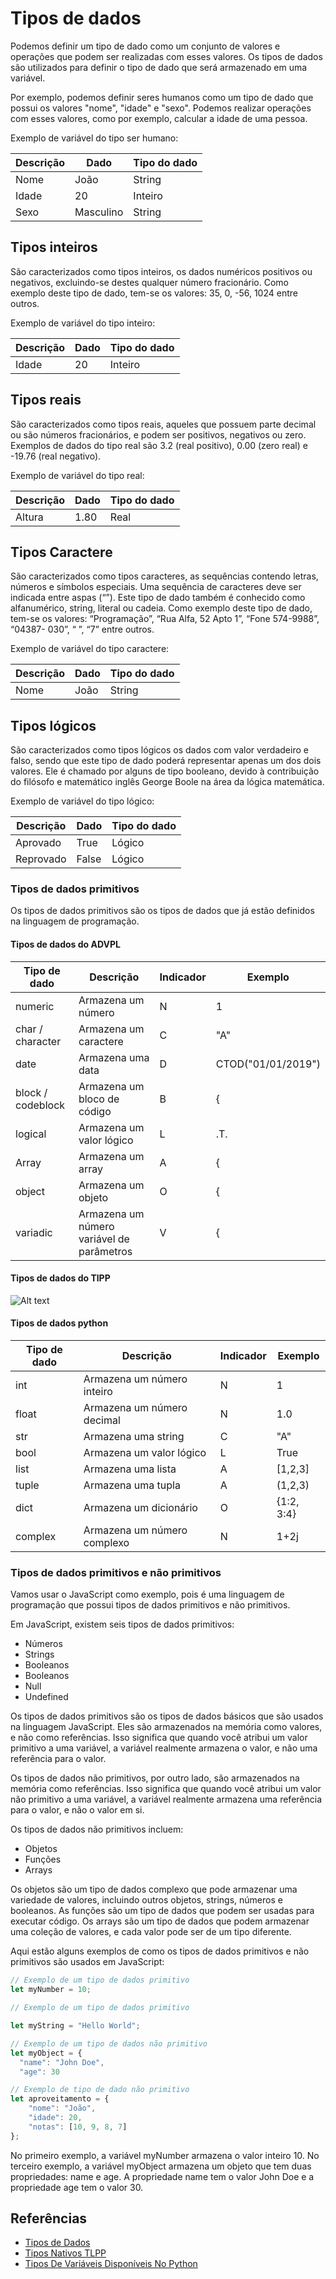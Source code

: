# Tipos de dados

Podemos definir um tipo de dado como um conjunto de valores e operações que podem ser realizadas com esses valores. Os tipos de dados são utilizados para definir o tipo de dado que será armazenado em uma variável.

Por exemplo, podemos definir seres humanos como um tipo de dado que possui os valores "nome", "idade" e "sexo". Podemos realizar operações com esses valores, como por exemplo, calcular a idade de uma pessoa.

Exemplo de variável do tipo ser humano:

| Descrição | Dado | Tipo do dado |
| --- | --- | --- |
| Nome | João | String |
| Idade | 20 | Inteiro |
| Sexo | Masculino | String |

## Tipos inteiros

São caracterizados como tipos inteiros, os dados numéricos positivos ou negativos, excluindo-se destes qualquer número fracionário. Como exemplo deste tipo de dado, tem-se os valores: 35, 0, -56, 1024 entre outros.

Exemplo de variável do tipo inteiro:

| Descrição | Dado | Tipo do dado |
| --- | --- | --- |
| Idade | 20 | Inteiro |

## Tipos reais

São caracterizados como tipos reais, aqueles que possuem parte decimal ou são 
números fracionários, e podem ser positivos, negativos ou zero. Exemplos de 
dados do tipo real são 3.2 (real positivo), 0.00 (zero real) e -19.76 (real negativo).

Exemplo de variável do tipo real:

| Descrição | Dado | Tipo do dado |
| --- | --- | --- |
| Altura | 1.80 | Real |

## Tipos Caractere

São caracterizados como tipos caracteres, as sequências contendo letras, números e símbolos especiais. Uma sequência de caracteres deve ser indicada entre aspas (“”). Este tipo de dado também é conhecido como alfanumérico, string, literal ou cadeia. Como exemplo deste tipo de dado, tem-se os valores: “Programação”, “Rua Alfa, 52 Apto 1”, “Fone 574-9988”, “04387- 
030”, “ ”, “7” entre outros.

Exemplo de variável do tipo caractere:

| Descrição | Dado | Tipo do dado |
| --- | --- | --- |
| Nome | João | String |

## Tipos lógicos

São caracterizados como tipos lógicos os dados com valor verdadeiro e falso, sendo que este tipo de dado poderá representar apenas um dos dois valores. Ele é chamado por alguns de tipo booleano, devido à contribuição do filósofo e matemático inglês George Boole na área da lógica matemática.

Exemplo de variável do tipo lógico:

| Descrição | Dado | Tipo do dado |
| --- | --- | --- |
| Aprovado | True | Lógico |
| Reprovado | False | Lógico |


### Tipos de dados primitivos

Os tipos de dados primitivos são os tipos de dados que já estão definidos na linguagem de programação.

#### Tipos de dados do ADVPL

| Tipo de dado | Descrição | Indicador |Exemplo |
| --- | --- | --- | --- |
| numeric | Armazena um número | N | 1 |
| char / character | Armazena um caractere | C | "A" |
| date | Armazena uma data | D | CTOD("01/01/2019") |
| block / codeblock | Armazena um bloco de código | B | { || ... } |
| logical | Armazena um valor lógico | L | .T. |
| Array | Armazena um array | A | { || ... } |
| object | Armazena um objeto | O | { || ... } |
| variadic | Armazena um número variável de parâmetros | V | { || ... } |


#### Tipos de dados do TlPP

![Alt text](./Imagens/Tipo_Tlpp.png)

#### Tipos de dados python

| Tipo de dado | Descrição | Indicador |Exemplo |
| --- | --- | --- | --- |
| int | Armazena um número inteiro | N | 1 |
| float | Armazena um número decimal | N | 1.0 |
| str | Armazena uma string | C | "A" |
| bool | Armazena um valor lógico | L | True |
| list | Armazena uma lista | A | [1,2,3] |
| tuple | Armazena uma tupla | A | (1,2,3) |
| dict | Armazena um dicionário | O | {1:2, 3:4} |
| complex | Armazena um número complexo | N | 1+2j |


### Tipos de dados primitivos e não primitivos

Vamos usar o JavaScript como exemplo, pois é uma linguagem de programação que possui tipos de dados primitivos e não primitivos.

Em JavaScript, existem seis tipos de dados primitivos:

- Números
- Strings
- Booleanos
- Booleanos
- Null
- Undefined

Os tipos de dados primitivos são os tipos de dados básicos que são usados na linguagem JavaScript. Eles são armazenados na memória como valores, e não como referências. Isso significa que quando você atribui um valor primitivo a uma variável, a variável realmente armazena o valor, e não uma referência para o valor.

Os tipos de dados não primitivos, por outro lado, são armazenados na memória como referências. Isso significa que quando você atribui um valor não primitivo a uma variável, a variável realmente armazena uma referência para o valor, e não o valor em si.

Os tipos de dados não primitivos incluem:

- Objetos
- Funções
- Arrays

Os objetos são um tipo de dados complexo que pode armazenar uma variedade de valores, incluindo outros objetos, strings, números e booleanos. As funções são um tipo de dados que podem ser usadas para executar código. Os arrays são um tipo de dados que podem armazenar uma coleção de valores, e cada valor pode ser de um tipo diferente.

Aqui estão alguns exemplos de como os tipos de dados primitivos e não primitivos são usados em JavaScript:

```JavaScript
// Exemplo de um tipo de dados primitivo
let myNumber = 10;

// Exemplo de um tipo de dados primitivo

let myString = "Hello World";

// Exemplo de um tipo de dados não primitivo
let myObject = {
  "name": "John Doe",
  "age": 30

// Exemplo de tipo de dado não primitivo
let aproveitamento = {
    "nome": "João",
    "idade": 20,
    "notas": [10, 9, 8, 7]
};

```

No primeiro exemplo, a variável myNumber armazena o valor inteiro 10. No terceiro exemplo, a variável myObject armazena um objeto que tem duas propriedades: name e age. A propriedade name tem o valor John Doe e a propriedade age tem o valor 30.

## Referências

- [Tipos de Dados](https://tdn.totvs.com/display/tec/Tipagem+de+Dados#TipagemdeDados-3.TiposdeDados)
- [Tipos Nativos TLPP](https://tdn.totvs.com/display/tec/Tipos+Nativos)
- [Tipos De Variáveis Disponíveis No Python](https://pythonacademy.com.br/blog/tipos-de-variaveis-no-python)